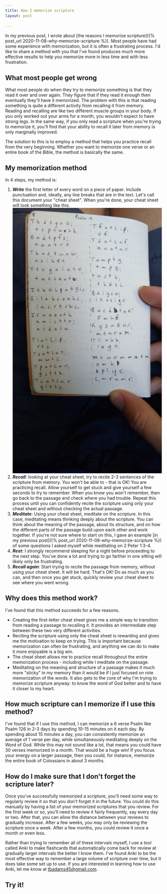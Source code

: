 ```yaml
---
title: How I memorize scripture
layout: post

---
```

In my previous post, I wrote about [the reasons I memorize scripture]({% post_url 2020-11-08-why-memorize-scripture %}). Most people have had some experience with memorization, but it is often a frustrating process. I'd like to share a method with you that I've found produces much more effective results to help you memorize more in less time and with less frustration.

## What most people get wrong

What most people do when they try to memorize something is that they read it over and over again. They figure that if they read it enough then eventually they'll have it memorized. The problem with this is that reading something is quite a different activity from recalling it from memory. Reading and recalling are like two different muscle groups in your body. If you only worked out your arms for a month, you wouldn't expect to have strong legs. In the same way, if you only read a scripture when you're trying to memorize it, you'll find that your ability to recall it later from memory is only marginally improved.

The solution to this is to employ a method that helps you practice recall from the very beginning. Whether you want to memorize one verse or an entire book of the Bible, the method is basically the same.

## My memorization method

In 4 steps, my method is:

1. **_Write_** the first letter of every word on a piece of paper. Include punctuation and, ideally, any line breaks that are in the text. Let's call this document your "cheat sheet". When you're done, your cheat sheet will look something like this.
   ![Example of the one-letter strategy](/files/memorization_example.jpeg)
2. **_Recall_**: looking at your cheat sheet, try to recite 2-3 sentences of the scripture from memory. You won't be able to - that is OK! You are practicing recall. Allow yourself to get stuck and give yourself a few seconds to try to remember. When you know you won't remember, then go back to the passage and check where you had trouble. Repeat this process until you can confidently recite the scripture using only your cheat sheet and without checking the actual passage.
3. **_Meditate_**: Using your cheat sheet, meditate on the scripture. In this case, meditating means thinking deeply about the scripture. You can think about the meaning of the passage, about its structure, and on how the different parts of the passage build upon each other and work together. If you're not sure where to start on this, I gave an example [in my previous post]({% post_url 2020-11-08-why-memorize-scripture %}) of some questions I asked myself while meditating on 2 Peter 1:3-4.
4. **_Rest:_** I strongly recommend sleeping for a night before proceeding to the next step. You've done a lot and trying to go farther in one sitting will likely only be frustrating. 
5. **_Recall again_**: Start trying to recite the passage from memory, without using your cheat sheet. It will be hard. That's OK! Do as much as you can, and then once you get stuck, quickly review your cheat sheet to see where you went wrong.

## Why does this method work?

I've found that this method succeeds for a few reasons. 

* Creating the first-letter cheat sheet gives me a simple way to transition from reading a passage to recalling it. It provides an intermediate step between these two very different activities. 
* Reciting the scripture using only the cheat sheet is rewarding and gives me the motivation to keep on trying. This is important because memorization can often be frustrating, and anything we can do to make it more enjoyable is a big win.
* The cheat sheet allows me to practice recall throughout the entire memorization process - including while I meditate on the passage.
* Meditating on the meaning and structure of a passage makes it much more "sticky" in my memory than it would be if I just focused on rote memorization of the words. It also gets to the core of why I'm trying to memorize scripture anyway: to know the word of God better and to have it closer to my heart.

## How much scripture can I memorize if I use this method?

I've found that if I use this method, I can memorize a 6 verse Psalm like Psalm 126 in 2-3 days by spending 10-15 minutes on it each day. By spending about 15 minutes a day, you can consistently memorize an average of 1 verse per day, while simultaneously meditating deeply on the Word of God. While this may not sound like a lot, that means you could have 30 verses memorized in a month. That would be a huge win! If you focus your energy on a larger passage, then you could, for instance, memorize the entire book of Colossians in about 3 months.

## How do I make sure that I don't forget the scripture later?

Once you've successfully memorized a scripture, you'll need some way to regularly review it so that you don't forget it in the future. You could do this manually by having a list of your memorized scriptures that you review. For the first week or so, you'll need to review it fairly frequently, say every day or two. After that, you can allow the distance between your reviews to gradually increase. After a few weeks, you may only be reviewing the scripture once a week. After a few months, you could review it once a month or even less. 

Rather than trying to remember all of these intervals myself, I use a tool called Anki to make flashcards that automatically come back for review at gradually larger intervals the better I know them. I've found Anki to be the most effective way to remember a large volume of scripture over time, but it does take some set up to use. If you are interested in learning how to use Anki, let me know at tbadams45@gmail.com.

## Try it!